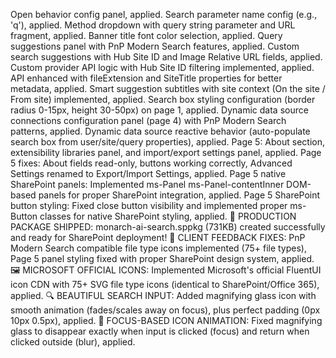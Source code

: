 Open behavior config panel, applied.
Search parameter name config (e.g., 'q'), applied.
Method dropdown with query string parameter and URL fragment, applied.
Banner title font color selection, applied.
Query suggestions panel with PnP Modern Search features, applied.
Custom search suggestions with Hub Site ID and Image Relative URL fields, applied.
Custom provider API logic with Hub Site ID filtering implemented, applied.
API enhanced with fileExtension and SiteTitle properties for better metadata, applied.
Smart suggestion subtitles with site context (On the site / From site) implemented, applied.
Search box styling configuration (border radius 0-15px, height 30-50px) on page 1, applied.
Dynamic data source connections configuration panel (page 4) with PnP Modern Search patterns, applied.
Dynamic data source reactive behavior (auto-populate search box from user/site/query properties), applied.
Page 5: About section, extensibility libraries panel, and import/export settings panel, applied.
Page 5 fixes: About fields read-only, buttons working correctly, Advanced Settings renamed to Export/Import Settings, applied.
Page 5 native SharePoint panels: Implemented ms-Panel ms-Panel-contentInner DOM-based panels for proper SharePoint integration, applied.
Page 5 SharePoint button styling: Fixed close button visibility and implemented proper ms-Button classes for native SharePoint styling, applied.
🚢 PRODUCTION PACKAGE SHIPPED: monarch-ai-search.sppkg (731KB) created successfully and ready for SharePoint deployment!
🎨 CLIENT FEEDBACK FIXES: PnP Modern Search compatible file type icons implemented (75+ file types), Page 5 panel styling fixed with proper SharePoint design system, applied.
🖼️ MICROSOFT OFFICIAL ICONS: Implemented Microsoft's official FluentUI icon CDN with 75+ SVG file type icons (identical to SharePoint/Office 365), applied.
🔍 BEAUTIFUL SEARCH INPUT: Added magnifying glass icon with smooth animation (fades/scales away on focus), plus perfect padding (0px 10px 0.5px), applied.
🎯 FOCUS-BASED ICON ANIMATION: Fixed magnifying glass to disappear exactly when input is clicked (focus) and return when clicked outside (blur), applied.

